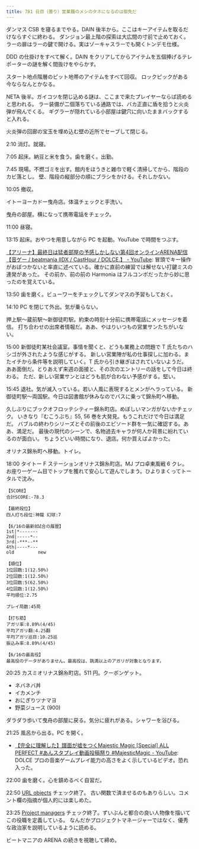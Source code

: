```yaml
---
title: 781 日目（曇り）営業職のメシのタネになるのは御免だ
---
```


ダンマス CSB を寝るまでやる。DAIN 後半から。ここはキーアイテムを取るだけならすぐに終わる。
ダンジョン最上階の探索は大広間の寸前で止めておく。
ラーの扉はラーの鍵で開ける。実はゾーキャスラーでも開くトンデモ仕様。

DDD の仕掛けをすべて解く。DAIN をクリアしてからアイテムを五個捧げるテレポーターの謎を解く間抜けをやらかす。

スタート地点階層のピット地帯のアイテムをすべて回収。
ロックピックがある今ならなんとかなる。

NETA 後半。ガイコツを閉じ込める謎は、ここまで来たプレイヤーならば読めると思われる。
ラー装備が二個落ちている通路では、バカ正直に盾を拾うと火炎弾が飛んでくる。
ギグラーが隠れている小部屋は鍵穴に向いたままバックすると入れる。

火炎弾の回廊の宝玉を埋め込む壁の近所でセーブして閉じる。

2:10 消灯。就寝。

7:05 起床。納豆と米を食う。歯を磨く。出勤。

7:45 現場。不燃ゴミを出す。館内をほうきと雑巾で軽く清掃してから、階段のカビ落とし。
壁、階段の縦部分の順にブラシをかける。それしかない。

10:05 撤収。

イトーヨーカドー曳舟店。体温チェックと手洗い。

曳舟の部屋。横になって携帯電話をチェック。

11:00 昼寝。

13:15 起床。おやつを用意しながら PC を起動。YouTube で時間をつぶす。

[【アリーナ】最終日は猛者部屋の予感しかしない第4回オンラインARENA配信【音ゲー / beatmania IIDX / CastHour / DOLCE.】 - YouTube](https://www.youtube.com/watch?v=k8ovHbgZ7o89):
冒頭でキー操作がおぼつかないと率直に述べている。確かに直前の練習では解せない打鍵ミスの連発があった。
その前か、前の前の Harmonia はフルコンボだったから妙に思ったのを覚えている。

13:50 歯を磨く。ビューワーをチェックしてダンマスの予習もしておく。

14:10 PC を閉じて外出。気が乗らない。

押上駅～蔵前駅～新御徒町駅。約束の時刻十分前に携帯電話にメッセージを着信。
打ち合わせの出席者情報だ。ああ、やはりいつもの営業サンたちがいない。

15:00 新御徒町某社会議室。事情を聞くと、どうも業務上の問題で T 氏たちのハシゴが外されたような感じがする。
新しい営業陣が私の仕事探しに加わる。またイチから条件等を説明していく。T 氏から引き継ぎはされていないようだ。
ああ面倒だ。とりあえず来週の面接と、その次のエントリーの話をして今日は終わる。
ただ、新しい営業サンとはどうも肌が合わない予感がする。堅い。

15:45 退社。気が滅入っている。若い人風に表現するとメンがヘラっている。
新御徒町駅～両国駅。今日は図書館が休みなのでバスに乗って錦糸町へ移動。

久しぶりにブックオフロッテシティー錦糸町店。めぼしいマンガがないかチェック。
いきなり『むこうぶち』55, 56 巻を大発見。もうこれだけで今日は満足だ。
バブルの終わりシリーズとその前後のエピソード群を一気に確認する。ああ、満足だ。
最後の現代のシーンで、名物過去キャラが何人か背景に紛れているのが面白い。
ちょうどいい時間になり、退店。何か買えばよかった。

オリナス錦糸町へ移動。トイレ。

18:00 タイトー F ステーションオリナス錦糸町店。MJ プロ卓東風戦 6 クレ。
お座り一ゲーム目でトップを獲れて安心して遊んでしまう。ひよりまくってトータルで沈み。

```text
【SCORE】
合計SCORE:-78.3

【最終段位】
四人打ち段位:神龍 幻球:7

【6/16の最新8試合の履歴】
1st|*-------
2nd|-----*--
3rd|-***--**
4th|----*---
old         new

【順位】
1位回数:1(12.50%)
2位回数:1(12.50%)
3位回数:5(62.50%)
4位回数:1(12.50%)
平均順位:2.75

プレイ局数:45局

【打ち筋】
アガリ率:8.89%(4/45)
平均アガリ翻:4.25翻
平均アガリ巡目:10.25巡
振込み率:8.89%(4/45)

【6/16の最高役】
最高役のデータがありません。最高役は、跳満以上のアガリが対象となります。
```

20:25 カスミオリナス錦糸町店。511 円。クーポンゲット。

* ネバネバ丼
* イカメンチ
* おにぎりツナマヨ
* 野菜ジュース (900)

ダラダラ歩いて曳舟の部屋に戻る。気分に疲れがある。シャワーを浴びる。

21:25 風呂から出る。PC を開く。

* [【完全に理解した】譜面が嘘をつくMajestic Magic [Special] ALL PERFECT &#x23;あんスタプレイ動画投稿祭り &#x23;MajesticMagic - YouTube](https://www.youtube.com/watch?v=ruEX7lOdZWk):
  DOLCE プロの音楽ゲームプレイ能力の高さをよく示しているビデオ。恐れ入った。

22:00 歯を磨く。心を鎮めるべく自習だ。

22:50 [URL objects](https://javascript.info/url) チェック終了。
古い関数で済ませるのもありらしい。コメント欄の指摘が個人的には楽しめた。

23:25 [Project managers](https://en.wikipedia.org/wiki/Project_management#Project_managers)
チェック終了。ずいぶんと都合の良い人物像を描いてこの役職を定義している。
なんだかプロジェクトマネージャーではなく、優秀な政治家を説明しているように読める。

ビートマニアの ARENA の続きを視聴して締め。
